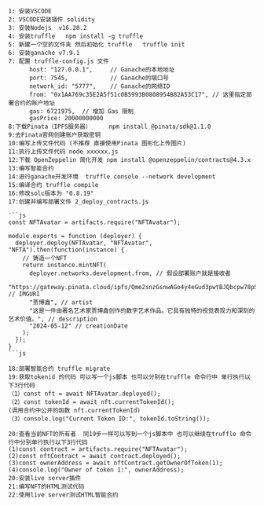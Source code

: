 ```
1: 安装VSCODE
2: VSCODE安装插件 solidity
3: 安装Nodejs  v16.20.2
4: 安装truffle   npm install -g truffle  
5: 新建一个空的文件夹 然后初始化 truffle   truffle init
6: 安装ganache v7.9.1
7: 配置 truffle-config.js 文件 
      host: "127.0.0.1",     // Ganache的本地地址
      port: 7545,            // Ganache的端口号
      network_id: "5777",    // Ganache的网络ID
      from: "0x1AA769c35E2A5f51c0B5993B0808954B82A53C17", // 这里指定部署合约的账户地址
      gas: 6721975,  // 增加 Gas 限制
      gasPrice: 20000000000
8:下载Pinata（IPFS服务器）     npm install @pinata/sdk@1.1.0  
9:去Pinata官网创建账户获取密钥
10:编写上传文件代码 (不推荐 直接使用Pinata 图形化上传图片)
11:执行上传文件代码 node xxxxxx.js
12:下载 OpenZeppelin 简化开发 npm install @openzeppelin/contracts@4.3.x
13:编写智能合约
14:进行ganache开发环境  truffle console --network development
15:编译合约 truffle compile
16:修改solc版本为 "0.8.19"
17:创建并编写部署文件 2_deploy_contracts.js

‵``js
const NFTAvatar = artifacts.require("NFTAvatar");

module.exports = function (deployer) {
  deployer.deploy(NFTAvatar, "NFTAvatar", "NFTA").then(function(instance) {
    // 铸造一个NFT
    return instance.mintNFT(
      deployer.networks.development.from, // 假设部署账户就是接收者
      "https://gateway.pinata.cloud/ipfs/Qme2snzGsnwAGo4y4eGud3pwtBJQbcpw78pSN7QgQvSqKZ", // IMGURI
      "贾博鑫", // artist
      "这是一件由著名艺术家贾博鑫创作的数字艺术作品。它具有独特的视觉表现力和深刻的艺术价值。", // description
      "2024-05-12" // creationDate
    );
  });
}
```js

18:部署智能合约 truffle migrate
19:获取tokenid 的代码 可以写一个js脚本 也可以分别在truffle 命令行中 单行执行以下3行代码  
（1）const nft = await NFTAvatar.deployed();
（2）const tokenId = await nft.currentTokenId();                            (调用合约中公开的函数 nft.currentTokenId)
（3）console.log("Current Token ID:", tokenId.toString());                    

20:查看当前NFT的所有者  同19步一样可以写到一个js脚本中 也可以继续在truffle 命令行中分别单行执行以下3行代码 
(1)const contract = artifacts.require("NFTAvatar");
(2)const nftContract = await contract.deployed();
(3)const ownerAddress = await nftContract.getOwnerOfToken(1);
(4)console.log("Owner of token 1:", ownerAddress);
20:安装live server插件
21:编写NFT的HTML测试代码
22:使用live server测试HTML智能合约
```
